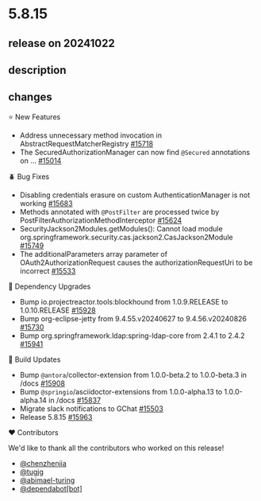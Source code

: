 # 5.8.15

## release on 20241022

## description

## changes

⭐ New Features

* Address unnecessary method invocation in AbstractRequestMatcherRegistry <a href="https://github.com/spring-projects/spring-security/pull/15718" data-hovercard-type="pull_request" data-hovercard-url="/spring-projects/spring-security/pull/15718/hovercard">#15718</a>
* The SecuredAuthorizationManager can now find <code>@Secured</code> annotations on … <a href="https://github.com/spring-projects/spring-security/pull/15014" data-hovercard-type="pull_request" data-hovercard-url="/spring-projects/spring-security/pull/15014/hovercard">#15014</a>

🪲 Bug Fixes

* Disabling credentials erasure on custom AuthenticationManager is not working <a href="https://github.com/spring-projects/spring-security/issues/15683" data-hovercard-type="issue" data-hovercard-url="/spring-projects/spring-security/issues/15683/hovercard">#15683</a>
* Methods annotated with <code>@PostFilter</code> are processed twice by PostFilterAuthorizationMethodInterceptor <a href="https://github.com/spring-projects/spring-security/issues/15624" data-hovercard-type="issue" data-hovercard-url="/spring-projects/spring-security/issues/15624/hovercard">#15624</a>
* SecurityJackson2Modules.getModules(): Cannot load module org.springframework.security.cas.jackson2.CasJackson2Module <a href="https://github.com/spring-projects/spring-security/issues/15749" data-hovercard-type="issue" data-hovercard-url="/spring-projects/spring-security/issues/15749/hovercard">#15749</a>
* The additionalParameters array parameter of OAuth2AuthorizationRequest causes the authorizationRequestUri to be incorrect <a href="https://github.com/spring-projects/spring-security/pull/15533" data-hovercard-type="pull_request" data-hovercard-url="/spring-projects/spring-security/pull/15533/hovercard">#15533</a>

🔨 Dependency Upgrades

* Bump io.projectreactor.tools:blockhound from 1.0.9.RELEASE to 1.0.10.RELEASE <a href="https://github.com/spring-projects/spring-security/pull/15928" data-hovercard-type="pull_request" data-hovercard-url="/spring-projects/spring-security/pull/15928/hovercard">#15928</a>
* Bump org-eclipse-jetty from 9.4.55.v20240627 to 9.4.56.v20240826 <a href="https://github.com/spring-projects/spring-security/pull/15730" data-hovercard-type="pull_request" data-hovercard-url="/spring-projects/spring-security/pull/15730/hovercard">#15730</a>
* Bump org.springframework.ldap:spring-ldap-core from 2.4.1 to 2.4.2 <a href="https://github.com/spring-projects/spring-security/pull/15941" data-hovercard-type="pull_request" data-hovercard-url="/spring-projects/spring-security/pull/15941/hovercard">#15941</a>

🔩 Build Updates

* Bump <code>@antora</code>/collector-extension from 1.0.0-beta.2 to 1.0.0-beta.3 in /docs <a href="https://github.com/spring-projects/spring-security/pull/15908" data-hovercard-type="pull_request" data-hovercard-url="/spring-projects/spring-security/pull/15908/hovercard">#15908</a>
* Bump <code>@springio</code>/asciidoctor-extensions from 1.0.0-alpha.13 to 1.0.0-alpha.14 in /docs <a href="https://github.com/spring-projects/spring-security/pull/15837" data-hovercard-type="pull_request" data-hovercard-url="/spring-projects/spring-security/pull/15837/hovercard">#15837</a>
* Migrate slack notifications to GChat <a href="https://github.com/spring-projects/spring-security/issues/15503" data-hovercard-type="issue" data-hovercard-url="/spring-projects/spring-security/issues/15503/hovercard">#15503</a>
* Release 5.8.15 <a href="https://github.com/spring-projects/spring-security/issues/15963" data-hovercard-type="issue" data-hovercard-url="/spring-projects/spring-security/issues/15963/hovercard">#15963</a>

❤️ Contributors

We'd like to thank all the contributors who worked on this release!

* <a href="https://github.com/chenzhenjia">@chenzhenjia</a>
* <a href="https://github.com/tugjg">@tugjg</a>
* <a href="https://github.com/abimael-turing">@abimael-turing</a>
* <a href="https://github.com/apps/dependabot">@dependabot[bot]</a>

